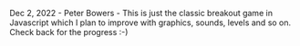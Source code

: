 Dec 2, 2022 - Peter Bowers - 
This is just the classic breakout game in Javascript which I plan to improve with graphics, sounds, levels and so on.
Check back for the progress :-)
